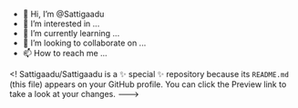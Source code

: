- 👋 Hi, I’m @Sattigaadu
- 👀 I’m interested in ...
- 🌱 I’m currently learning ...
- 💞️ I’m looking to collaborate on ...
- 📫 How to reach me ...

<!
Sattigaadu/Sattigaadu is a ✨ special ✨ repository because its `README.md` (this file) appears on your GitHub profile.
You can click the Preview link to take a look at your changes.
--->
